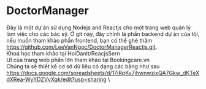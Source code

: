 # DoctorManager
Đây là một dự án sử dụng Nodejs and Reactjs cho một trang web quản lý làm việc cho các bác sỹ.
Ở git này, đây chính là phần backend dự án của tôi, nếu muốn tham khảo phần frontend, bạn có thể ghé thăm https://github.com/LeeVanNgoc/DoctorManagerReactjs.git.
\
Khoá học tham khảo tại HoiDanIt/ReacjsSern
\
UI của trang web phần lớn tham khảo tại Bookingcare.vn
\
Chúng ta sẽ thiết kế cơ sở dữ liệu có dạng các bảng như sau https://docs.google.com/spreadsheets/d/17iRpKy7jhwnwzixQA7Gkw_dKTeXdXRea-WyYDZVvXqk/edit?usp=sharing
\
